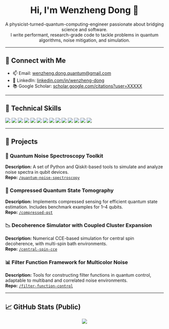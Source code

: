 <h1 align="center">Hi, I'm Wenzheng Dong 👋</h1>

<p align="center">
  A physicist-turned-quantum-computing-engineer passionate about bridging science and software. <br/>
  I write performant, research-grade code to tackle problems in quantum algorithms, noise mitigation, and simulation. <br/>
</p>

---

## 🔗 Connect with Me

- 📫 Email: [wenzheng.dong.quantum@gmail.com](mailto:wenzheng.dong.quantum@gmail.com)  
- 👔 LinkedIn: [linkedin.com/in/wenzheng-dong](https://linkedin.com/in/wenzheng-dong)  
- 📚 Google Scholar: [scholar.google.com/citations?user=XXXXX](https://scholar.google.com/citations?user=XXXXX)

---

## 🧰 Technical Skills

![](https://img.shields.io/badge/Language-Python-informational?style=flat&logo=python&logoColor=white)
![](https://img.shields.io/badge/Language-C++-informational?style=flat&logo=c%2B%2B&logoColor=white)
![](https://img.shields.io/badge/Language-Mathematica-informational?style=flat&logo=wolfram&logoColor=white)
![](https://img.shields.io/badge/Framework-Qiskit-informational?style=flat&logo=ibm&logoColor=white)
![](https://img.shields.io/badge/Framework-PyTorch-informational?style=flat&logo=pytorch&logoColor=white)
![](https://img.shields.io/badge/Framework-Numpy/Scipy-informational?style=flat&logo=python&logoColor=white)
![](https://img.shields.io/badge/Tool-Matplotlib-informational?style=flat&logo=plotly&logoColor=white)
![](https://img.shields.io/badge/Tool-LaTeX-informational?style=flat&logo=latex&logoColor=white)
![](https://img.shields.io/badge/Tool-Git/GitHub-informational?style=flat&logo=github&logoColor=white)
![](https://img.shields.io/badge/Platform-Linux-informational?style=flat&logo=linux&logoColor=white)
![](https://img.shields.io/badge/Field-Quantum_Computing-informational?style=flat&logo=quarkus&logoColor=white)
![](https://img.shields.io/badge/Field-Noise_Modeling-informational?style=flat&logo=acm&logoColor=white)
![](https://img.shields.io/badge/Field-Quantum_Control-informational?style=flat&logo=reactivex&logoColor=white)
![](https://img.shields.io/badge/Field-Scientific_Computing-informational?style=flat&logo=python&logoColor=white)

---

## 🚀 Projects

### 🧠 Quantum Noise Spectroscopy Toolkit
**Description:** A set of Python and Qiskit-based tools to simulate and analyze noise spectra in qubit devices.  
**Repo:** [`/quantum-noise-spectroscopy`](https://github.com/wenzhengd/quantum-noise-spectroscopy)

### 🔬 Compressed Quantum State Tomography
**Description:** Implements compressed sensing for efficient quantum state estimation. Includes benchmark examples for 1–4 qubits.  
**Repo:** [`/compressed-qst`](https://github.com/wenzhengd/compressed-qst)

### 📉 Decoherence Simulator with Coupled Cluster Expansion
**Description:** Numerical CCE-based simulation for central spin decoherence, with multi-spin bath environments.  
**Repo:** [`/central-spin-cce`](https://github.com/wenzhengd/central-spin-cce)

### 📊 Filter Function Framework for Multicolor Noise
**Description:** Tools for constructing filter functions in quantum control, adaptable to multiband and correlated noise environments.  
**Repo:** [`/filter-function-control`](https://github.com/wenzhengd/filter-function-control)

---

## 📈 GitHub Stats (Public)

<p align="center">
  <img src="https://github-readme-stats.vercel.app/api?username=wenzhengd&show_icons=true&theme=default&count_private=true&hide=prs"/>
</p>
